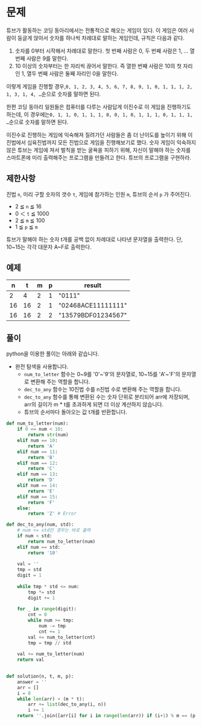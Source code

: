 # 문제

튜브가 활동하는 코딩 동아리에서는 전통적으로 해오는 게임이 있다. 이 게임은 여러 사람이 둥글게 앉아서 숫자를 하나씩 차례대로 말하는 게임인데, 규칙은 다음과 같다.

1. 숫자를 0부터 시작해서 차례대로 말한다. 첫 번째 사람은 0, 두 번째 사람은 1, … 열 번째 사람은 9를 말한다.
2. 10 이상의 숫자부터는 한 자리씩 끊어서 말한다. 즉 열한 번째 사람은 10의 첫 자리인 1, 열두 번째 사람은 둘째 자리인 0을 말한다.

이렇게 게임을 진행할 경우,`0, 1, 2, 3, 4, 5, 6, 7, 8, 9, 1, 0, 1, 1, 1, 2, 1, 3, 1, 4, …`순으로 숫자를 말하면 된다.

한편 코딩 동아리 일원들은 컴퓨터를 다루는 사람답게 이진수로 이 게임을 진행하기도 하는데, 이 경우에는`0, 1, 1, 0, 1, 1, 1, 0, 0, 1, 0, 1, 1, 1, 0, 1, 1, 1, …`순으로 숫자를 말하면 된다.

이진수로 진행하는 게임에 익숙해져 질려가던 사람들은 좀 더 난이도를 높이기 위해 이진법에서 십육진법까지 모든 진법으로 게임을 진행해보기로 했다. 숫자 게임이 익숙하지 않은 튜브는 게임에 져서 벌칙을 받는 굴욕을 피하기 위해, 자신이 말해야 하는 숫자를 스마트폰에 미리 출력해주는 프로그램을 만들려고 한다. 튜브의 프로그램을 구현하라.

## 제한사항

진법 `n`, 미리 구할 숫자의 갯수 `t`, 게임에 참가하는 인원 `m`, 튜브의 순서 `p` 가 주어진다.

- 2 ≦ `n` ≦ 16
- 0 ＜ `t` ≦ 1000
- 2 ≦ `m` ≦ 100
- 1 ≦ `p` ≦ `m`

튜브가 말해야 하는 숫자 t개를 공백 없이 차례대로 나타낸 문자열을 출력한다. 단, 10~15는 각각 대문자 A~F로 출력한다.

## 예제

| n | t | m | p | result |
| - | - | - | - | - |
| 2 | 4 | 2 | 1 | "0111" |
| 16 | 16 | 2 | 1 | "02468ACE11111111" |
| 16 | 16 | 2 | 2 | "13579BDF01234567" |

## 풀이

python을 이용한 풀이는 아래와 같습니다.

- 완전 탐색을 사용합니다.
    - `num_to_letter` 함수는 0~9를 '0'~'9'의 문자열로, 10~15를 'A'~'F'의 문자열로 변환해 주는 역할을 합니다.
    - `dec_to_any` 함수는 10진법 수를 n진법 수로 변환해 주는 역할을 합니다.
    - `dec_to_any` 함수를 통해 변환된 수는 숫자 단위로 분리되어 arr에 저장되며, arr의 길이가 m * t를 초과하게 되면 더 이상 계산하지 않습니다.
    - 튜브의 순서마다 돌아오는 값 t개를 반환합니다.

```python
def num_to_letter(num):
    if 0 <= num < 10:
        return str(num)
    elif num == 10:
        return 'A'
    elif num == 11:
        return 'B'
    elif num == 12:
        return 'C'
    elif num == 13:
        return 'D'
    elif num == 14:
        return 'E'
    elif num == 15:
        return 'F'
    else:
        return 'Z' # Error

def dec_to_any(num, std):
    # num <= std인 경우는 바로 출력
    if num < std:
        return num_to_letter(num)
    elif num == std:
        return '10'
    
    val = ''
    tmp = std
    digit = 1
    
    while tmp * std <= num:
        tmp *= std
        digit += 1
    
    for _ in range(digit):
        cnt = 0
        while num >= tmp:
            num -= tmp
            cnt += 1
        val += num_to_letter(cnt)
        tmp = tmp // std
    
    val += num_to_letter(num)
    return val
    

def solution(n, t, m, p):
    answer = ''
    arr = []
    i = 0
    while len(arr) < (m * t):
        arr += list(dec_to_any(i, n))
        i += 1
    return ''.join([arr[i] for i in range(len(arr)) if (i+1) % m == (p % m)][:t])
```
